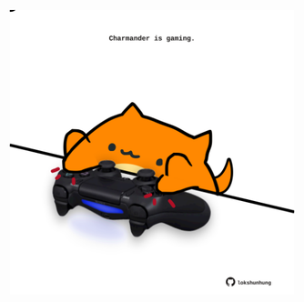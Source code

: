 <!-- built at 29/06/2023, 17:00:54 UTC -->
<p align="center">
  <img width="500" height="500" src="./ReadmeImage.svg">
</p>
